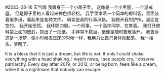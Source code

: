 <!---
date: 2023-08-16
authors:
  - otto
categories:
  - thoughts
--->
#2023-08-16 天气晴
我置身于一个小房子里。
这像是一个小黑屋，一个惩戒屋。
但是房子里的人看起来神色很轻松。
我手里拿着一个简单的塑料袋，里面装着很多纸，看起来是各种文件。
确实是我的行事风格。
我掀开我的护照，里面是空的。
我开始恐慌。
我环顾四周，一个同事，一个高中同学，在笑着。
我打开塑料袋上面的塑封，抓出了一把纸。
手非常不稳当，纸像是随时要散落开。
我告诉这是一场梦，像小时候鬼压床的时候一样，我用力让自己身体动起来。
我一摇头，梦醒了。

It is a bless that it is just a dream, but life is not.
If only I could shake everything with a head shaking.
I watch news, I see people cry, I observe patriarchy.
Every day after 2019, or 2012, or being born, feels like a dream, while it is a nightmare that nobody can escape.